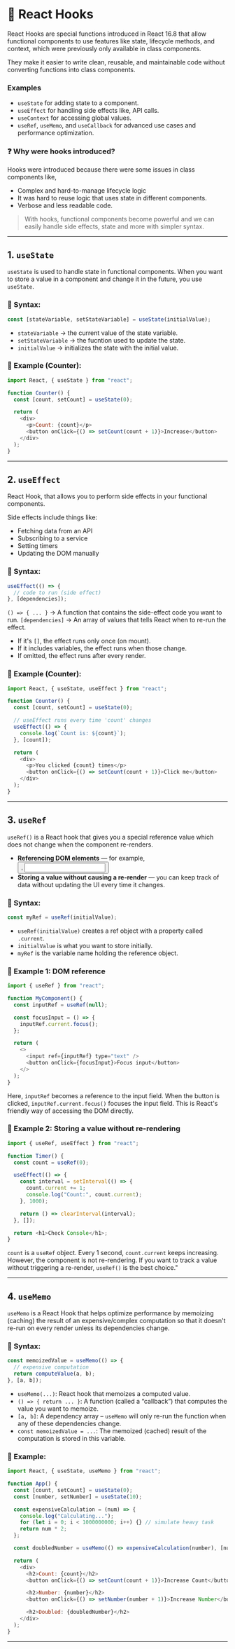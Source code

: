 # 📌 React Hooks

React Hooks are special functions introduced in React 16.8 that allow functional components to use features like state, lifecycle methods, and context, which were previously only available in class components.

They make it easier to write clean, reusable, and maintainable code without converting functions into class components.

### Examples

- `useState` for adding state to a component.
- `useEffect` for handling side effects like, API calls.
- `useContext` for accessing global values.
- `useRef`, `useMemo`, and `useCallback` for advanced use cases and performance optimization.

### ❓ Why were hooks introduced?

Hooks were introduced because there were some issues in class components like,

- Complex and hard-to-manage lifecycle logic
- It was hard to reuse logic that uses state in different components.
- Verbose and less readable code.

> With hooks, functional components become powerful and we can easily handle side effects, state and more with simpler syntax.

---

## 1. `useState`

`useState` is used to handle state in functional components. When you want to store a value in a component and change it in the future, you use `useState`.

### 🔸 Syntax:

```js
const [stateVariable, setStateVariable] = useState(initialValue);
```

- `stateVariable` -> the current value of the state variable.
- `setStateVariable` -> the fucntion used to update the state.
- `initialValue` -> initializes the state with the initial value.

### 🔹 Example (Counter):

```js
import React, { useState } from "react";

function Counter() {
  const [count, setCount] = useState(0);

  return (
    <div>
      <p>Count: {count}</p>
      <button onClick={() => setCount(count + 1)}>Increase</button>
    </div>
  );
}
```

---

## 2. `useEffect`

React Hook, that allows you to perform side effects in your functional components.

Side effects include things like:

- Fetching data from an API
- Subscribing to a service
- Setting timers
- Updating the DOM manually

### 🔸 Syntax:

```js
useEffect(() => {
  // code to run (side effect)
}, [dependencies]);
```

`() => { ... }` -> A function that contains the side-effect code you want to run.
`[dependencies]` -> An array of values that tells React when to re-run the effect.

- If it's `[]`, the effect runs only once (on mount).
- If it includes variables, the effect runs when those change.
- If omitted, the effect runs after every render.

### 🔹 Example (Counter):

```js
import React, { useState, useEffect } from "react";

function Counter() {
  const [count, setCount] = useState(0);

  // useEffect runs every time 'count' changes
  useEffect(() => {
    console.log(`Count is: ${count}`);
  }, [count]);

  return (
    <div>
      <p>You clicked {count} times</p>
      <button onClick={() => setCount(count + 1)}>Click me</button>
    </div>
  );
}
```

---

## 3. `useRef`

`useRef()` is a React hook that gives you a special reference value which does not change when the component re-renders.

- **Referencing DOM elements** — for example, <button>, <input>
- **Storing a value without causing a re-render** — you can keep track of data without updating the UI every time it changes.

### 🔸 Syntax:

```js
const myRef = useRef(initialValue);
```

- `useRef(initialValue)` creates a ref object with a property called `.current`.
- `initialValue` is what you want to store initially.
- `myRef` is the variable name holding the reference object.

### 🔹 Example 1: DOM reference

```js
import { useRef } from "react";

function MyComponent() {
  const inputRef = useRef(null);

  const focusInput = () => {
    inputRef.current.focus();
  };

  return (
    <>
      <input ref={inputRef} type="text" />
      <button onClick={focusInput}>Focus input</button>
    </>
  );
}
```

Here, `inputRef` becomes a reference to the input field.
When the button is clicked, `inputRef.current.focus()` focuses the input field.
This is React's friendly way of accessing the DOM directly.

### 🔹 Example 2: Storing a value without re-rendering

```js
import { useRef, useEffect } from "react";

function Timer() {
  const count = useRef(0);

  useEffect(() => {
    const interval = setInterval(() => {
      count.current += 1;
      console.log("Count:", count.current);
    }, 1000);

    return () => clearInterval(interval);
  }, []);

  return <h1>Check Console</h1>;
}
```

`count` is a `useRef` object.
Every 1 second, `count.current` keeps increasing.
However, the component is not re-rendering.
If you want to track a value without triggering a re-render, `useRef()` is the best choice."

---

## 4. `useMemo`

`useMemo` is a React Hook that helps optimize performance by memoizing (caching) the result of an expensive/complex computation so that it doesn't re-run on every render unless its dependencies change.

### 🔸 Syntax:

```js
const memoizedValue = useMemo(() => {
  // expensive computation
  return computeValue(a, b);
}, [a, b]);
```

- `useMemo(...)`: React hook that memoizes a computed value.
- `() => { return ... }`: A function (called a “callback”) that computes the value you want to memoize.
- `[a, b]`: A dependency array – `useMemo` will only re-run the function when any of these dependencies change.
- `const memoizedValue = ...`: The memoized (cached) result of the computation is stored in this variable.

### 🔹 Example:

```js
import React, { useState, useMemo } from "react";

function App() {
  const [count, setCount] = useState(0);
  const [number, setNumber] = useState(10);

  const expensiveCalculation = (num) => {
    console.log("Calculating...");
    for (let i = 0; i < 1000000000; i++) {} // simulate heavy task
    return num * 2;
  };

  const doubledNumber = useMemo(() => expensiveCalculation(number), [number]);

  return (
    <div>
      <h2>Count: {count}</h2>
      <button onClick={() => setCount(count + 1)}>Increase Count</button>

      <h2>Number: {number}</h2>
      <button onClick={() => setNumber(number + 1)}>Increase Number</button>

      <h2>Doubled: {doubledNumber}</h2>
    </div>
  );
}
```

---
